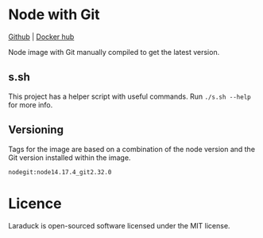 # Node with Git

[Github](https://github.com/SAMDevelopment/nodewithgit) | [Docker hub](https://hub.docker.com/r/samdevelopment/nodewithgit)

Node image with Git manually compiled to get the latest version.

## s.sh

This project has a helper script with useful commands. Run `./s.sh --help` for more info.

## Versioning

Tags for the image are based on a combination of the node version and the Git version installed within the image.

`nodegit:node14.17.4_git2.32.0`

# Licence

Laraduck is open-sourced software licensed under the MIT license.
